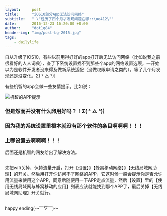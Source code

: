 ```yaml
---
layout:     post
title:      "iOS10部分App无法访问网络"
subtitle:   " \"经历了四个月才发现问题在哪::\ue412\""
date:       2016-12-23 16:20:00 +8:00
author:     "dot1q84"
header-img: "img/post-bg-2015.jpg"
tags:
    - dailylife
---
```


自从升级了iOS10，有些以前用得好好的app打开后无法访问网络（比如说我之前很看好的人人词典），查了下系统设置找不到那些个app的网络设置选项，一开始以为是软件开发者没来得及做新系统适配（没做权限申请之类的），等了几个月发现还是没变化。Σ( ° △ °)︴

有些机智的app会做一些友情提示，比如说：

![机智的APP提示](/img/post_imgs/2016-12-23-iOS10-APP-connecting-to-the-Internet-failed.png)
 
### 但是然而并没有什么卵用好吗？！Σ( ° △ °)︴
### 因为我的系统设置里根本就没有那个软件的条目啊啊啊！！！
### 上哪设置去啊啊啊！！！

后面还是机智的网友给出了解决方法。
 
##
先把wifi关掉，保持流量开启，打开【设置】》【蜂窝移动网络】》【无线局域网助理】的开关。然后用打开你访问不了网络的APP，它这时候一般会提示你是否允许用流量来使用这个APP，同意后随便用一下APP走点流量，然后【设置】里的【使用无线局域网与蜂窝移动的应用】列表应该就能找到那个APP了，最后关掉【无线局域网助理】开关就行。
##
happy ending(～￣▽￣)～